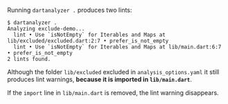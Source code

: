 Running `dartanalyzer .` produces two lints:

```
$ dartanalyzer .
Analyzing exclude-demo...
  lint • Use `isNotEmpty` for Iterables and Maps at lib/excluded/excluded.dart:2:7 • prefer_is_not_empty
  lint • Use `isNotEmpty` for Iterables and Maps at lib/main.dart:6:7 • prefer_is_not_empty
2 lints found.
```

Although the folder `lib/excluded` excluded in `analysis_options.yaml` it still
produces lint warnings, **because it is imported in `lib/main.dart`**.

If the `import` line in `lib/main.dart` is removed, the lint warning disappears.